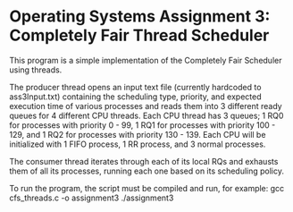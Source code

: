 # Operating Systems Assignment 3: Completely Fair Thread Scheduler

This program is a simple implementation of the Completely Fair Scheduler using threads.

The producer thread opens an input text file (currently hardcoded to ass3Input.txt) containing the scheduling type, priority, and expected execution time of various processes and reads them into 3 different ready queues for 4 different CPU threads.  Each CPU thread has 3 queues; 1 RQ0 for processes with priority 0 - 99, 1 RQ1 for processes with priority 100 - 129, and 1 RQ2 for processes with priority 130 - 139.  Each CPU will be initialized with 1 FIFO process, 1 RR process, and 3 normal processes.  

The consumer thread iterates through each of its local RQs and exhausts them of all its processes, running each one based on its scheduling policy.

To run the program, the script must be compiled and run, for example:
gcc cfs_threads.c -o assignment3
./assignment3

 
